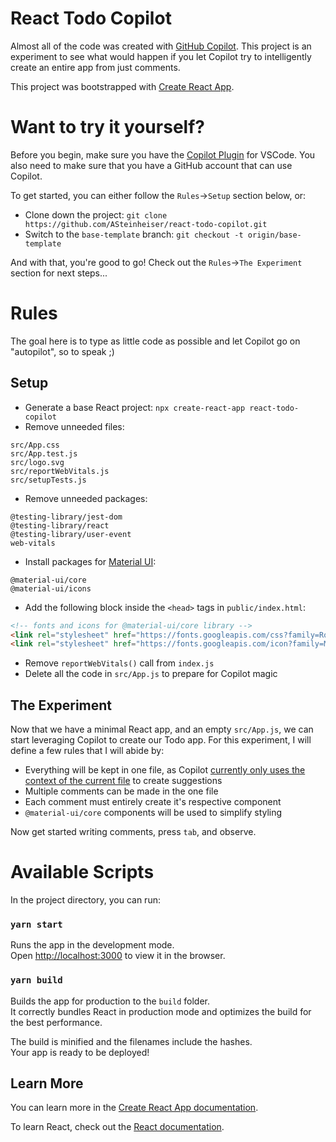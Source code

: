 # React Todo Copilot

Almost all of the code was created with [GitHub Copilot](https://copilot.github.com/). This project is an experiment to see what would happen if you let Copilot try to intelligently create an entire app from just comments.

This project was bootstrapped with [Create React App](https://github.com/facebook/create-react-app).

# Want to try it yourself?
Before you begin, make sure you have the [Copilot Plugin](https://marketplace.visualstudio.com/items?itemName=GitHub.copilot) for VSCode. You also need to make sure that you have a GitHub account that can use Copilot.

To get started, you can either follow the `Rules`->`Setup` section below, or:
- Clone down the project: `git clone https://github.com/ASteinheiser/react-todo-copilot.git`
- Switch to the `base-template` branch: `git checkout -t origin/base-template`

And with that, you're good to go! Check out the `Rules`->`The Experiment` section for next steps...

# Rules
The goal here is to type as little code as possible and let Copilot go on "autopilot", so to speak ;)

## Setup
- Generate a base React project: `npx create-react-app react-todo-copilot`
- Remove unneeded files:
```
src/App.css
src/App.test.js
src/logo.svg
src/reportWebVitals.js
src/setupTests.js
```
- Remove unneeded packages:
```
@testing-library/jest-dom
@testing-library/react
@testing-library/user-event
web-vitals
```
- Install packages for [Material UI](https://material-ui.com/):
```
@material-ui/core
@material-ui/icons
```
- Add the following block inside the `<head>` tags in `public/index.html`:
```html
<!-- fonts and icons for @material-ui/core library -->
<link rel="stylesheet" href="https://fonts.googleapis.com/css?family=Roboto:300,400,500,700&display=swap" />
<link rel="stylesheet" href="https://fonts.googleapis.com/icon?family=Material+Icons" />
```
- Remove `reportWebVitals()` call from `index.js`
- Delete all the code in `src/App.js` to prepare for Copilot magic

## The Experiment
Now that we have a minimal React app, and an empty `src/App.js`, we can start leveraging Copilot to create our Todo app. For this experiment, I will define a few rules that I will abide by:
- Everything will be kept in one file, as Copilot [currently only uses the context of the current file](https://github.com/github/copilot-preview/discussions/920#discussioncomment-1046402) to create suggestions
- Multiple comments can be made in the one file
- Each comment must entirely create it's respective component
- `@material-ui/core` components will be used to simplify styling

Now get started writing comments, press `tab`, and observe.

# Available Scripts

In the project directory, you can run:

### `yarn start`

Runs the app in the development mode.\
Open [http://localhost:3000](http://localhost:3000) to view it in the browser.

### `yarn build`

Builds the app for production to the `build` folder.\
It correctly bundles React in production mode and optimizes the build for the best performance.

The build is minified and the filenames include the hashes.\
Your app is ready to be deployed!

## Learn More

You can learn more in the [Create React App documentation](https://facebook.github.io/create-react-app/docs/getting-started).

To learn React, check out the [React documentation](https://reactjs.org/).
